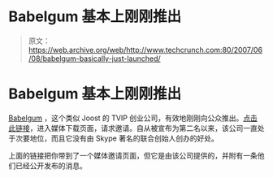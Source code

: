 # Babelgum 基本上刚刚推出

> 原文：<https://web.archive.org/web/http://www.techcrunch.com:80/2007/06/08/babelgum-basically-just-launched/>

# Babelgum 基本上刚刚推出

 [](https://web.archive.org/web/20211027011154/http://babelgum.com/) [Babelgum](https://web.archive.org/web/20211027011154/http://db.beta.techcrunch.com/c/babelgum) ，这个类似 Joost 的 TVIP 创业公司，有效地刚刚向公众推出。[点击此链接](https://web.archive.org/web/20211027011154/http://www.babelgum.com/welcomepress/welcomepress.html)，进入媒体下载页面，请求邀请。自从被宣布为第二名以来，该公司一直处于次要地位，而且它没有由 Skype 著名的联合创始人创办的好处。

上面的链接把你带到了一个媒体邀请页面，但它是由该公司提供的，并附有一条他们已经公开发布的消息。